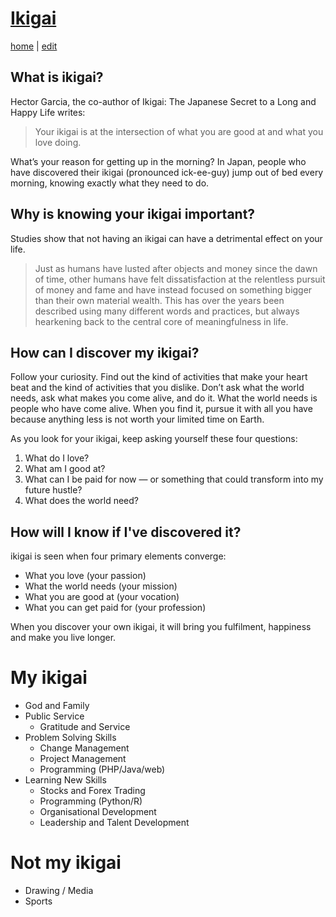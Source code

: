 # [Ikigai](https://alwinwoo.github.io/pages/ikigai.html)
[home](https://alwinwoo.github.io/) | [edit](https://github.com/alwinwoo/alwinwoo.github.io/edit/master/pages/ikigai.md)

## What is ikigai? 

Hector Garcia, the co-author of Ikigai: The Japanese Secret to a Long and Happy Life writes:
> Your ikigai is at the intersection of what you are good at and what you love doing.

What’s your reason for getting up in the morning? In Japan, people who have discovered their ikigai (pronounced ick-ee-guy) jump out of bed every morning, knowing exactly what they need to do. 

## Why is knowing your ikigai important? 

Studies show that not having an ikigai can have a detrimental effect on your life.
> Just as humans have lusted after objects and money since the dawn of time, other humans have felt dissatisfaction at the relentless pursuit of money and fame and have instead focused on something bigger than their own material wealth. This has over the years been described using many different words and practices, but always hearkening back to the central core of meaningfulness in life.

## How can I discover my ikigai? 

Follow your curiosity. Find out the kind of activities that make your heart beat and the kind of activities that you dislike. Don’t ask what the world needs, ask what makes you come alive, and do it. What the world needs is people who have come alive. When you find it, pursue it with all you have because anything less is not worth your limited time on Earth.

As you look for your ikigai, keep asking yourself these four questions:
  1. What do I love?
  2. What am I good at?
  3. What can I be paid for now — or something that could transform into my future hustle?
  4. What does the world need?

## How will I know if I've discovered it? 

ikigai is seen when four primary elements converge:
  - What you love (your passion)
  - What the world needs (your mission)
  - What you are good at (your vocation)
  - What you can get paid for (your profession)

When you discover your own ikigai, it will bring you fulfilment, happiness and make you live longer.

# My ikigai

* God and Family
* Public Service
   * Gratitude and Service
* Problem Solving Skills
   * Change Management
   * Project Management
   * Programming (PHP/Java/web) 
* Learning New Skills
   * Stocks and Forex Trading
   * Programming (Python/R) 
   * Organisational Development
   * Leadership and Talent Development

# Not my ikigai

* Drawing / Media
* Sports
